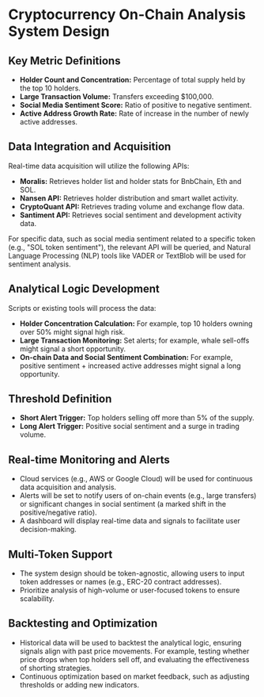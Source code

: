 # Cryptocurrency On-Chain Analysis System Design

## Key Metric Definitions

* **Holder Count and Concentration:** Percentage of total supply held by the top 10 holders.
* **Large Transaction Volume:** Transfers exceeding $100,000.
* **Social Media Sentiment Score:** Ratio of positive to negative sentiment.
* **Active Address Growth Rate:** Rate of increase in the number of newly active addresses.


## Data Integration and Acquisition

Real-time data acquisition will utilize the following APIs:
* **Moralis:** Retrieves holder list and holder stats for BnbChain, Eth and SOL.
* **Nansen API:**  Retrieves holder distribution and smart wallet activity.
* **CryptoQuant API:** Retrieves trading volume and exchange flow data.
* **Santiment API:** Retrieves social sentiment and development activity data.

For specific data, such as social media sentiment related to a specific token (e.g., "SOL token sentiment"), the relevant API will be queried, and Natural Language Processing (NLP) tools like VADER or TextBlob will be used for sentiment analysis.


## Analytical Logic Development

Scripts or existing tools will process the data:

* **Holder Concentration Calculation:** For example, top 10 holders owning over 50% might signal high risk.
* **Large Transaction Monitoring:** Set alerts; for example, whale sell-offs might signal a short opportunity.
* **On-chain Data and Social Sentiment Combination:** For example, positive sentiment + increased active addresses might signal a long opportunity.


## Threshold Definition

* **Short Alert Trigger:** Top holders selling off more than 5% of the supply.
* **Long Alert Trigger:** Positive social sentiment and a surge in trading volume.


## Real-time Monitoring and Alerts

* Cloud services (e.g., AWS or Google Cloud) will be used for continuous data acquisition and analysis.
* Alerts will be set to notify users of on-chain events (e.g., large transfers) or significant changes in social sentiment (a marked shift in the positive/negative ratio).
* A dashboard will display real-time data and signals to facilitate user decision-making.


## Multi-Token Support

* The system design should be token-agnostic, allowing users to input token addresses or names (e.g., ERC-20 contract addresses).
* Prioritize analysis of high-volume or user-focused tokens to ensure scalability.


## Backtesting and Optimization

* Historical data will be used to backtest the analytical logic, ensuring signals align with past price movements. For example, testing whether price drops when top holders sell off, and evaluating the effectiveness of shorting strategies.
* Continuous optimization based on market feedback, such as adjusting thresholds or adding new indicators.
